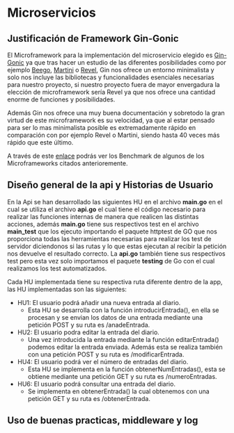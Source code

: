 # Microservicios

## Justificación de Framework Gin-Gonic

El Microframework para la implementación del microservicio elegido es [Gin-Gonic](https://github.com/gin-gonic/gin) ya que tras hacer un estudio de las diferentes posibilidades como por ejemplo [Beego](https://beego.me/), [Martini](https://github.com/go-martini/martini) o [Revel](https://revel.github.io/), Gin nos ofrece un entorno minimalista y solo nos incluye las bibliotecas y funcionalidades esenciales necesarias para nuestro proyecto, si nuestro proyecto fuera de mayor envergadura la elección de microframework sería Revel ya que nos ofrece una cantidad enorme de funciones y posibilidades. 

Además Gin nos ofrece una muy buena documentación y sobretodo la gran virtud de este microframework es su velocidad, ya que al estar pensado para ser lo mas minimalista posible es extremadamente rápido en comparación con por ejemplo Revel o Martini, siendo hasta 40 veces más rápido que este último. 

A través de este [enlace](https://github.com/gin-gonic/gin#benchmarks) podrás ver los Benchmark de algunos de los Microframeworks citados anterioremente.


## Diseño general de la api y Historias de Usuario

En la Api se han desarrollado las siguientes HU en el archivo **main.go** en el cual se utiliza el archivo **api.go** el cual tiene el código necesario para realizar las funciones internas de manera que realicen las distintas acciones, además **main.go** tiene sus respectivos test en el archivo **main_test** que los ejecuto importando el paquete httptest de GO que nos proporciona todas las herramientas necesarias para realizar los test de servidor diciendonos si las rutas y lo que estas ejecutan al recibir la petición nos devuelve el resultado correcto. La **api.go** también tiene sus respectivos test pero esta vez solo importamos el paquete **testing** de Go con el cual realizamos los test automatizados.

Cada HU implementada tiene su respectiva ruta diferente dentro de la app, las HU implementadas son las siguientes:

- HU1: El usuario podrá añadir una nueva entrada al diario.
	- Esta HU se desarrolla con la función introducirEntrada(), en ella se procesan y se envian los datos de una entrada mediante una petición POST y su ruta es /anadeEntrada.
- HU2: El usuario podra editar la entrada del diario.
	- Una vez introducida la entrada mediante la función editarEntrada() podemos editar la entrada enviada. Además esta se realiza también con una petición POST y su ruta es /modificarEntrada.
- HU4: El usuario podrá ver el número de entradas del diario.
	- Esta HU se implementa en la función obtenerNumEntradas(), esta se obtiene mediante una petición GET y su ruta es /numeroEntradas.
- HU6: El usuario podrá consultar una entrada del diario.
	- Se implementa en obtenerEntrada() la cual obtenemos con una petición GET y su ruta es /obtenerEntrada.

## Uso de buenas practicas, middleware y log
